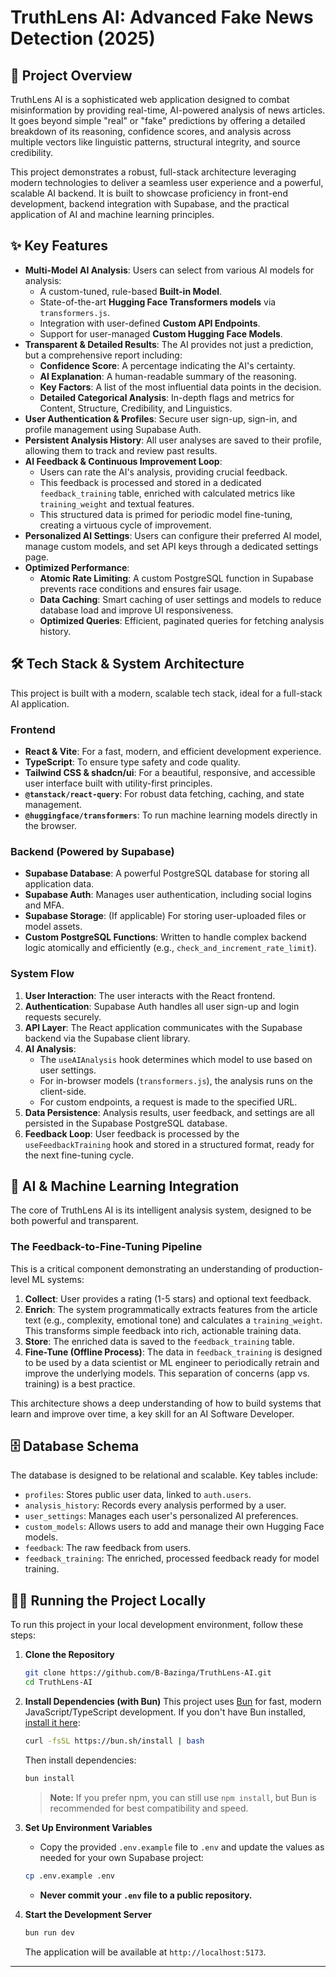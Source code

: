 # TruthLens AI: Advanced Fake News Detection (2025)

## 🚀 Project Overview

TruthLens AI is a sophisticated web application designed to combat misinformation by providing real-time, AI-powered analysis of news articles. It goes beyond simple "real" or "fake" predictions by offering a detailed breakdown of its reasoning, confidence scores, and analysis across multiple vectors like linguistic patterns, structural integrity, and source credibility.

This project demonstrates a robust, full-stack architecture leveraging modern technologies to deliver a seamless user experience and a powerful, scalable AI backend. It is built to showcase proficiency in front-end development, backend integration with Supabase, and the practical application of AI and machine learning principles.

## ✨ Key Features

*   **Multi-Model AI Analysis**: Users can select from various AI models for analysis:
    *   A custom-tuned, rule-based **Built-in Model**.
    *   State-of-the-art **Hugging Face Transformers models** via `transformers.js`.
    *   Integration with user-defined **Custom API Endpoints**.
    *   Support for user-managed **Custom Hugging Face Models**.
*   **Transparent & Detailed Results**: The AI provides not just a prediction, but a comprehensive report including:
    *   **Confidence Score**: A percentage indicating the AI's certainty.
    *   **AI Explanation**: A human-readable summary of the reasoning.
    *   **Key Factors**: A list of the most influential data points in the decision.
    *   **Detailed Categorical Analysis**: In-depth flags and metrics for Content, Structure, Credibility, and Linguistics.
*   **User Authentication & Profiles**: Secure user sign-up, sign-in, and profile management using Supabase Auth.
*   **Persistent Analysis History**: All user analyses are saved to their profile, allowing them to track and review past results.
*   **AI Feedback & Continuous Improvement Loop**:
    *   Users can rate the AI's analysis, providing crucial feedback.
    *   This feedback is processed and stored in a dedicated `feedback_training` table, enriched with calculated metrics like `training_weight` and textual features.
    *   This structured data is primed for periodic model fine-tuning, creating a virtuous cycle of improvement.
*   **Personalized AI Settings**: Users can configure their preferred AI model, manage custom models, and set API keys through a dedicated settings page.
*   **Optimized Performance**:
    *   **Atomic Rate Limiting**: A custom PostgreSQL function in Supabase prevents race conditions and ensures fair usage.
    *   **Data Caching**: Smart caching of user settings and models to reduce database load and improve UI responsiveness.
    *   **Optimized Queries**: Efficient, paginated queries for fetching analysis history.

## 🛠️ Tech Stack & System Architecture

This project is built with a modern, scalable tech stack, ideal for a full-stack AI application.

### Frontend
*   **React & Vite**: For a fast, modern, and efficient development experience.
*   **TypeScript**: To ensure type safety and code quality.
*   **Tailwind CSS & shadcn/ui**: For a beautiful, responsive, and accessible user interface built with utility-first principles.
*   **`@tanstack/react-query`**: For robust data fetching, caching, and state management.
*   **`@huggingface/transformers`**: To run machine learning models directly in the browser.

### Backend (Powered by Supabase)
*   **Supabase Database**: A powerful PostgreSQL database for storing all application data.
*   **Supabase Auth**: Manages user authentication, including social logins and MFA.
*   **Supabase Storage**: (If applicable) For storing user-uploaded files or model assets.
*   **Custom PostgreSQL Functions**: Written to handle complex backend logic atomically and efficiently (e.g., `check_and_increment_rate_limit`).

### System Flow
1.  **User Interaction**: The user interacts with the React frontend.
2.  **Authentication**: Supabase Auth handles all user sign-up and login requests securely.
3.  **API Layer**: The React application communicates with the Supabase backend via the Supabase client library.
4.  **AI Analysis**:
    *   The `useAIAnalysis` hook determines which model to use based on user settings.
    *   For in-browser models (`transformers.js`), the analysis runs on the client-side.
    *   For custom endpoints, a request is made to the specified URL.
5.  **Data Persistence**: Analysis results, user feedback, and settings are all persisted in the Supabase PostgreSQL database.
6.  **Feedback Loop**: User feedback is processed by the `useFeedbackTraining` hook and stored in a structured format, ready for the next fine-tuning cycle.

## 🤖 AI & Machine Learning Integration

The core of TruthLens AI is its intelligent analysis system, designed to be both powerful and transparent.

### The Feedback-to-Fine-Tuning Pipeline
This is a critical component demonstrating an understanding of production-level ML systems:
1.  **Collect**: User provides a rating (1-5 stars) and optional text feedback.
2.  **Enrich**: The system programmatically extracts features from the article text (e.g., complexity, emotional tone) and calculates a `training_weight`. This transforms simple feedback into rich, actionable training data.
3.  **Store**: The enriched data is saved to the `feedback_training` table.
4.  **Fine-Tune (Offline Process)**: The data in `feedback_training` is designed to be used by a data scientist or ML engineer to periodically retrain and improve the underlying models. This separation of concerns (app vs. training) is a best practice.

This architecture shows a deep understanding of how to build systems that learn and improve over time, a key skill for an AI Software Developer.

## 🗄️ Database Schema

The database is designed to be relational and scalable. Key tables include:
*   `profiles`: Stores public user data, linked to `auth.users`.
*   `analysis_history`: Records every analysis performed by a user.
*   `user_settings`: Manages each user's personalized AI preferences.
*   `custom_models`: Allows users to add and manage their own Hugging Face models.
*   `feedback`: The raw feedback from users.
*   `feedback_training`: The enriched, processed feedback ready for model training.

## 👨‍💻 Running the Project Locally

To run this project in your local development environment, follow these steps:

1.  **Clone the Repository**
    ```sh
    git clone https://github.com/B-Bazinga/TruthLens-AI.git
    cd TruthLens-AI
    ```

2.  **Install Dependencies (with Bun)**
    This project uses [Bun](https://bun.sh/) for fast, modern JavaScript/TypeScript development. If you don't have Bun installed, [install it here](https://bun.sh/docs/installation):
    ```sh
    curl -fsSL https://bun.sh/install | bash
    ```
    Then install dependencies:
    ```sh
    bun install
    ```
    > **Note:** If you prefer npm, you can still use `npm install`, but Bun is recommended for best compatibility and speed.

3.  **Set Up Environment Variables**
    - Copy the provided `.env.example` file to `.env` and update the values as needed for your own Supabase project:
    ```sh
    cp .env.example .env
    ```
    - **Never commit your `.env` file to a public repository.**

4.  **Start the Development Server**
    ```sh
    bun run dev
    ```
    The application will be available at `http://localhost:5173`.

---
